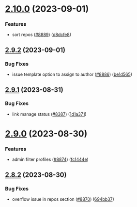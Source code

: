 # [2.10.0](https://github.com/EddieHubCommunity/BioDrop/compare/v2.9.2...v2.10.0) (2023-09-01)


### Features

* sort repos ([#8889](https://github.com/EddieHubCommunity/BioDrop/issues/8889)) ([d8dcfe8](https://github.com/EddieHubCommunity/BioDrop/commit/d8dcfe8ca6779859321c95fd03ec2f7559cc4157))



## [2.9.2](https://github.com/EddieHubCommunity/BioDrop/compare/v2.9.1...v2.9.2) (2023-09-01)


### Bug Fixes

* issue template option to assign to author  ([#8886](https://github.com/EddieHubCommunity/BioDrop/issues/8886)) ([be1d565](https://github.com/EddieHubCommunity/BioDrop/commit/be1d5657191d4bb5afc41ceae9c53facfd54c4f0))



## [2.9.1](https://github.com/EddieHubCommunity/BioDrop/compare/v2.9.0...v2.9.1) (2023-08-31)


### Bug Fixes

* link manage status ([#8387](https://github.com/EddieHubCommunity/BioDrop/issues/8387)) ([1d1a371](https://github.com/EddieHubCommunity/BioDrop/commit/1d1a37146c4ebe56b203385572428527e980a028))



# [2.9.0](https://github.com/EddieHubCommunity/BioDrop/compare/v2.8.2...v2.9.0) (2023-08-30)


### Features

* admin filter profiles ([#8874](https://github.com/EddieHubCommunity/BioDrop/issues/8874)) ([fc1444e](https://github.com/EddieHubCommunity/BioDrop/commit/fc1444e327d5538d8e860fb11ea774b739a6a5e1))



## [2.8.2](https://github.com/EddieHubCommunity/BioDrop/compare/v2.8.1...v2.8.2) (2023-08-30)


### Bug Fixes

* overflow issue in repos section ([#8870](https://github.com/EddieHubCommunity/BioDrop/issues/8870)) ([694bb37](https://github.com/EddieHubCommunity/BioDrop/commit/694bb37fb6c9377c19cf8102fa586389b30f07d2))



